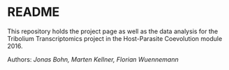 # README
This repository holds the project page as well as the data analysis for the Tribolium Transcriptomics project in the Host-Parasite Coevolution module 2016. 

Authors: *Jonas Bohn, Marten Kellner, Florian Wuennemann*
